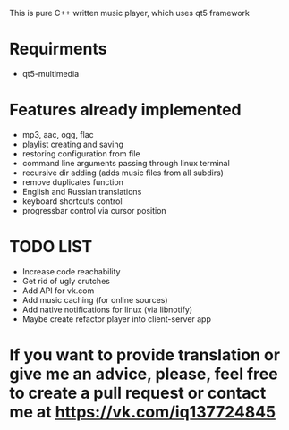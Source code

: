 This is pure C++ written music player, which uses qt5 framework

# Requirments

* qt5-multimedia

# Features already implemented

* mp3, aac, ogg, flac
* playlist creating and saving
* restoring configuration from file
* command line arguments passing through linux terminal
* recursive dir adding (adds music files from all subdirs)
* remove duplicates function
* English and Russian translations
* keyboard shortcuts control
* progressbar control via cursor position

# TODO LIST

* Increase code reachability
* Get rid of ugly crutches
* Add API for vk.com
* Add music caching (for online sources)
* Add native notifications for linux (via libnotify)
* Maybe create refactor player into client-server app

# If you want to provide translation or give me an advice, please, feel free to create a pull request or contact me at https://vk.com/iq137724845
